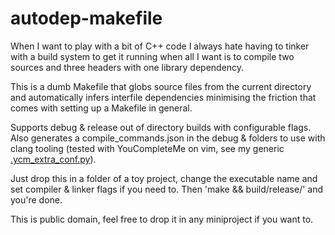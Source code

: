 autodep-makefile
================

When I want to play with a bit of C++ code I always hate having to tinker with
a build system to get it running when all I want is to compile two sources and
three headers with one library dependency.

This is a dumb Makefile that globs source files from the current directory and
automatically infers interfile dependencies minimising the friction that comes
with setting up a Makefile in general.

Supports debug & release out of directory builds with configurable flags. Also
generates a compile_commands.json in the debug & folders to use with clang
tooling (tested with YouCompleteMe on vim, see my generic
[.ycm\_extra\_conf.py](http://github.com/cristicbz/dotfiles/blob/master/ycm_extra_conf.py)).

Just drop this in a folder of a toy project, change the executable name and set
compiler & linker flags if you need to. Then 'make && build/release/<output>'
and you're done.

This is public domain, feel free to drop it in any miniproject if you want to.
